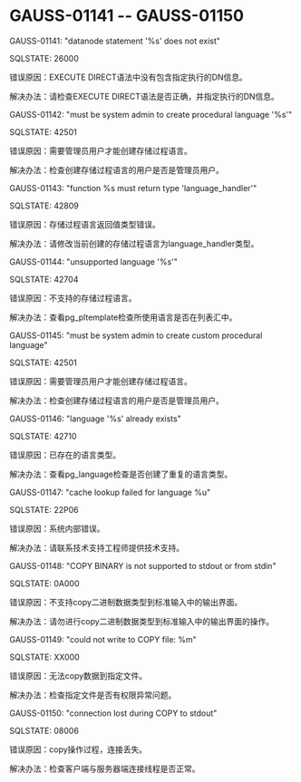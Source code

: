 # GAUSS-01141 -- GAUSS-01150<a name="ZH-CN_TOPIC_0302073505"></a>

GAUSS-01141: "datanode statement '%s' does not exist"

SQLSTATE: 26000

错误原因：EXECUTE DIRECT语法中没有包含指定执行的DN信息。

解决办法：请检查EXECUTE DIRECT语法是否正确，并指定执行的DN信息。

GAUSS-01142: "must be system admin to create procedural language '%s'"

SQLSTATE: 42501

错误原因：需要管理员用户才能创建存储过程语言。

解决办法：检查创建存储过程语言的用户是否是管理员用户。

GAUSS-01143: "function %s must return type 'language\_handler'"

SQLSTATE: 42809

错误原因：存储过程语言返回值类型错误。

解决办法：请修改当前创建的存储过程语言为language\_handler类型。

GAUSS-01144: "unsupported language '%s'"

SQLSTATE: 42704

错误原因：不支持的存储过程语言。

解决办法：查看pg\_pltemplate检查所使用语言是否在列表汇中。

GAUSS-01145: "must be system admin to create custom procedural language"

SQLSTATE: 42501

错误原因：需要管理员用户才能创建存储过程语言。

解决办法：检查创建存储过程语言的用户是否是管理员用户。

GAUSS-01146: "language '%s' already exists"

SQLSTATE: 42710

错误原因：已存在的语言类型。

解决办法：查看pg\_language检查是否创建了重复的语言类型。

GAUSS-01147: "cache lookup failed for language %u"

SQLSTATE: 22P06

错误原因：系统内部错误。

解决办法：请联系技术支持工程师提供技术支持。

GAUSS-01148: "COPY BINARY is not supported to stdout or from stdin"

SQLSTATE: 0A000

错误原因：不支持copy二进制数据类型到标准输入中的输出界面。

解决办法：请勿进行copy二进制数据类型到标准输入中的输出界面的操作。

GAUSS-01149: "could not write to COPY file: %m"

SQLSTATE: XX000

错误原因：无法copy数据到指定文件。

解决办法：检查指定文件是否有权限异常问题。

GAUSS-01150: "connection lost during COPY to stdout"

SQLSTATE: 08006

错误原因：copy操作过程，连接丢失。

解决办法：检查客户端与服务器端连接线程是否正常。
